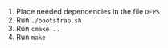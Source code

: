 1. Place needed dependencies in the file `DEPS`
2. Run `./bootstrap.sh`
3. Run `cmake ..`
4. Run `make`
